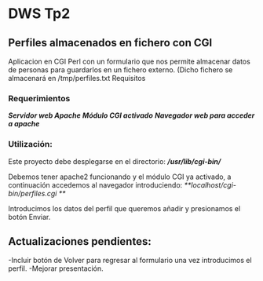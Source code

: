 # DWS Tp2
                                               
## Perfiles almacenados en fichero con CGI

Aplicacion en CGI Perl con un formulario que nos permite almacenar datos de personas para guardarlos en un fichero externo. (Dicho fichero se almacenará en /tmp/perfiles.txt
Requisitos

### Requerimientos

_**Servidor web Apache**_
_**Módulo CGI activado**_
_**Navegador web para acceder a apache**_

### Utilización:
Este proyecto debe desplegarse en el directorio: 
_**/usr/lib/cgi-bin/**_

Debemos tener apache2 funcionando y el módulo CGI ya activado, a continuación accedemos al navegador introduciendo:
_**localhost/cgi-bin/perfiles.cgi **_

Introducimos los datos del perfil que queremos añadir y presionamos el botón Enviar.

## Actualizaciones pendientes:

-Incluir botón de Volver para regresar al formulario una vez introducimos el perfil.
-Mejorar presentación.
